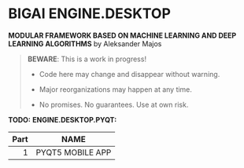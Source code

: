 # BIGAI ENGINE.DESKTOP

**MODULAR FRAMEWORK BASED ON MACHINE LEARNING AND DEEP LEARNING ALGORITHMS** by Aleksander Majos

> **BEWARE**: This is a work in progress!
>
> * Code here may change and disappear without warning.
>
> * Major reorganizations may happen at any time.
>
> * No promises. No guarantees. Use at own risk.

**TODO:**
**ENGINE.DESKTOP.PYQT:**

Part|       NAME       
---:|:----------------:
1| PYQT5 MOBILE APP |1


